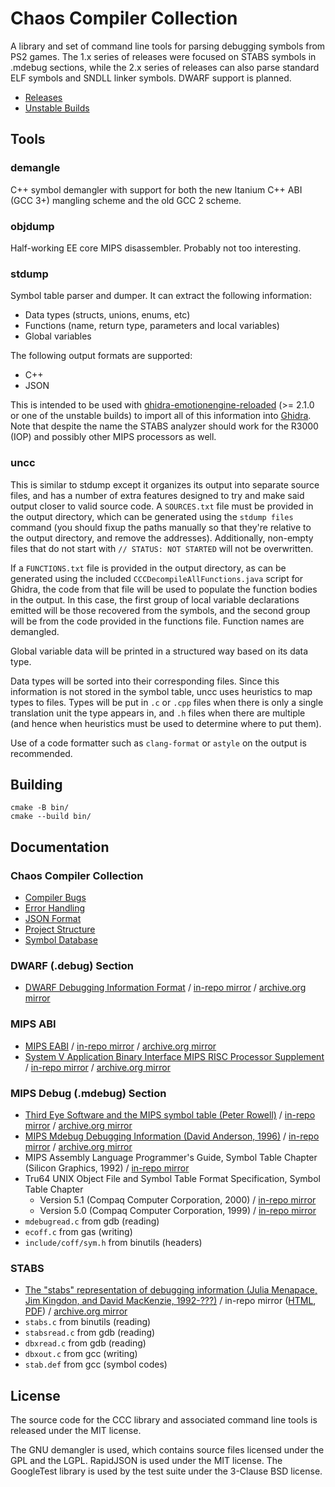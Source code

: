 # Chaos Compiler Collection

A library and set of command line tools for parsing debugging symbols from PS2 games. The 1.x series of releases were focused on STABS symbols in .mdebug sections, while the 2.x series of releases can also parse standard ELF symbols and SNDLL linker symbols. DWARF support is planned.

- [Releases](https://github.com/chaoticgd/ccc/releases)
- [Unstable Builds](https://github.com/chaoticgd/ccc/releases/tag/unstable)

## Tools

### demangle

C++ symbol demangler with support for both the new Itanium C++ ABI (GCC 3+) mangling scheme and the old GCC 2 scheme.

### objdump

Half-working EE core MIPS disassembler. Probably not too interesting.

### stdump

Symbol table parser and dumper. It can extract the following information:

- Data types (structs, unions, enums, etc)
- Functions (name, return type, parameters and local variables)
- Global variables

The following output formats are supported:

- C++
- JSON

This is intended to be used with [ghidra-emotionengine-reloaded](https://github.com/chaoticgd/ghidra-emotionengine-reloaded) (>= 2.1.0 or one of the unstable builds) to import all of this information into [Ghidra](https://ghidra-sre.org/). Note that despite the name the STABS analyzer should work for the R3000 (IOP) and possibly other MIPS processors as well.

### uncc

This is similar to stdump except it organizes its output into separate source files, and has a number of extra features designed to try and make said output closer to valid source code. A `SOURCES.txt` file must be provided in the output directory, which can be generated using the `stdump files` command (you should fixup the paths manually so that they're relative to the output directory, and remove the addresses). Additionally, non-empty files that do not start with `// STATUS: NOT STARTED` will not be overwritten.

If a `FUNCTIONS.txt` file is provided in the output directory, as can be generated using the included `CCCDecompileAllFunctions.java` script for Ghidra, the code from that file will be used to populate the function bodies in the output. In this case, the first group of local variable declarations emitted will be those recovered from the symbols, and the second group will be from the code provided in the functions file. Function names are demangled.

Global variable data will be printed in a structured way based on its data type.

Data types will be sorted into their corresponding files. Since this information is not stored in the symbol table, uncc uses heuristics to map types to files. Types will be put in `.c` or `.cpp` files when there is only a single translation unit the type appears in, and `.h` files when there are multiple (and hence when heuristics must be used to determine where to put them).

Use of a code formatter such as `clang-format` or `astyle` on the output is recommended.

## Building

	cmake -B bin/
	cmake --build bin/

## Documentation

### Chaos Compiler Collection

- [Compiler Bugs](docs/CompilerBugs.md)
- [Error Handling](docs/ErrorHandling.md)
- [JSON Format](docs/JsonFormat.md)
- [Project Structure](docs/ProjectStructure.md)
- [Symbol Database](docs/SymbolDatabase.md)

### DWARF (.debug) Section

- [DWARF Debugging Information Format](https://dwarfstd.org/doc/dwarf_1_1_0.pdf) / [in-repo mirror](docs/mirror/dwarf_1_1_0.pdf) / [archive.org mirror](https://web.archive.org/web/20230702091554/https://dwarfstd.org/doc/dwarf_1_1_0.pdf)

### MIPS ABI

- [MIPS EABI](https://sourceware.org/legacy-ml/binutils/2003-06/msg00436.html) / [in-repo mirror](docs/mirror/mips_eabi.txt) / [archive.org mirror](https://web.archive.org/web/20231222053837/https://sourceware.org/legacy-ml/binutils/2003-06/msg00436.html)
- [System V Application Binary Interface MIPS RISC Processor Supplement](https://refspecs.linuxfoundation.org/elf/mipsabi.pdf) / [in-repo mirror](docs/mirror/mipsabi.pdf) / [archive.org mirror](https://web.archive.org/web/20240724010702/https://refspecs.linuxfoundation.org/elf/mipsabi.pdf)

### MIPS Debug (.mdebug) Section

- [Third Eye Software and the MIPS symbol table (Peter Rowell)](http://datahedron.com/mips.html) / [in-repo mirror](docs/mirror/ThirdEyeSoftware.html) / [archive.org mirror](https://web.archive.org/web/20230605005654/http://datahedron.com/mips.html)
- [MIPS Mdebug Debugging Information (David Anderson, 1996)](https://www.prevanders.net/Mdebug.ps) / [in-repo mirror](docs/mirror/Mdebug.ps) / [archive.org mirror](https://web.archive.org/web/20170305060746/https://www.prevanders.net/Mdebug.ps)
- MIPS Assembly Language Programmer's Guide, Symbol Table Chapter (Silicon Graphics, 1992) / [in-repo mirror](docs/mirror/MIPSProgrammingGuide.pdf)
- Tru64 UNIX Object File and Symbol Table Format Specification, Symbol Table Chapter
	- Version 5.1 (Compaq Computer Corporation, 2000) / [in-repo mirror](docs/mirror/tru64coff.pdf)
	- Version 5.0 (Compaq Computer Corporation, 1999) / [in-repo mirror](docs/mirror/OBJSPEC.PDF)
- `mdebugread.c` from gdb (reading)
- `ecoff.c` from gas (writing)
- `include/coff/sym.h` from binutils (headers)

### STABS

- [The "stabs" representation of debugging information (Julia Menapace, Jim Kingdon, and David MacKenzie, 1992-???)](https://sourceware.org/gdb/onlinedocs/stabs.html) / in-repo mirror ([HTML](docs/mirror/stabs.html), [PDF](docs/mirror/stabs.pdf)) / [archive.org mirror](https://web.archive.org/web/20230328114854/https://sourceware.org/gdb/onlinedocs/stabs.html/)
- `stabs.c` from binutils (reading)
- `stabsread.c` from gdb (reading)
- `dbxread.c` from gdb (reading)
- `dbxout.c` from gcc (writing)
- `stab.def` from gcc (symbol codes)

## License

The source code for the CCC library and associated command line tools is released under the MIT license.

The GNU demangler is used, which contains source files licensed under the GPL and the LGPL. RapidJSON is used under the MIT license. The GoogleTest library is used by the test suite under the 3-Clause BSD license.
